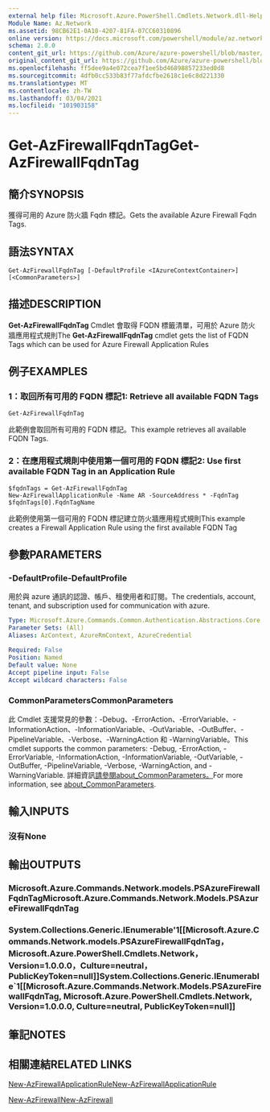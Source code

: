```yaml
---
external help file: Microsoft.Azure.PowerShell.Cmdlets.Network.dll-Help.xml
Module Name: Az.Network
ms.assetid: 98CB62E1-0A18-4207-81FA-07CC60310896
online version: https://docs.microsoft.com/powershell/module/az.network/get-azfirewallfqdntag
schema: 2.0.0
content_git_url: https://github.com/Azure/azure-powershell/blob/master/src/Network/Network/help/Get-AzFirewallFqdnTag.md
original_content_git_url: https://github.com/Azure/azure-powershell/blob/master/src/Network/Network/help/Get-AzFirewallFqdnTag.md
ms.openlocfilehash: ff5dee9a4e072cea7f1ee5bd46898857233ed0d8
ms.sourcegitcommit: 4dfb0cc533b83f77afdcfbe2618c1e6c8d221330
ms.translationtype: MT
ms.contentlocale: zh-TW
ms.lasthandoff: 03/04/2021
ms.locfileid: "101903158"
---
```

# <span data-ttu-id="e3319-101">Get-AzFirewallFqdnTag</span><span class="sxs-lookup"><span data-stu-id="e3319-101">Get-AzFirewallFqdnTag</span></span>

## <span data-ttu-id="e3319-102">簡介</span><span class="sxs-lookup"><span data-stu-id="e3319-102">SYNOPSIS</span></span>
<span data-ttu-id="e3319-103">獲得可用的 Azure 防火牆 Fqdn 標記。</span><span class="sxs-lookup"><span data-stu-id="e3319-103">Gets the available Azure Firewall Fqdn Tags.</span></span>

## <span data-ttu-id="e3319-104">語法</span><span class="sxs-lookup"><span data-stu-id="e3319-104">SYNTAX</span></span>

```
Get-AzFirewallFqdnTag [-DefaultProfile <IAzureContextContainer>] [<CommonParameters>]
```

## <span data-ttu-id="e3319-105">描述</span><span class="sxs-lookup"><span data-stu-id="e3319-105">DESCRIPTION</span></span>
<span data-ttu-id="e3319-106">**Get-AzFirewallFqdnTag** Cmdlet 會取得 FQDN 標籤清單，可用於 Azure 防火牆應用程式規則</span><span class="sxs-lookup"><span data-stu-id="e3319-106">The **Get-AzFirewallFqdnTag** cmdlet gets the list of FQDN Tags which can be used for Azure Firewall Application Rules</span></span>

## <span data-ttu-id="e3319-107">例子</span><span class="sxs-lookup"><span data-stu-id="e3319-107">EXAMPLES</span></span>

### <span data-ttu-id="e3319-108">1：取回所有可用的 FQDN 標記</span><span class="sxs-lookup"><span data-stu-id="e3319-108">1:  Retrieve all available FQDN Tags</span></span>
```
Get-AzFirewallFqdnTag
```

<span data-ttu-id="e3319-109">此範例會取回所有可用的 FQDN 標記。</span><span class="sxs-lookup"><span data-stu-id="e3319-109">This example retrieves all available FQDN Tags.</span></span>

### <span data-ttu-id="e3319-110">2：在應用程式規則中使用第一個可用的 FQDN 標記</span><span class="sxs-lookup"><span data-stu-id="e3319-110">2:  Use first available FQDN Tag in an Application Rule</span></span>
```
$fqdnTags = Get-AzFirewallFqdnTag
New-AzFirewallApplicationRule -Name AR -SourceAddress * -FqdnTag $fqdnTags[0].FqdnTagName
```

<span data-ttu-id="e3319-111">此範例使用第一個可用的 FQDN 標記建立防火牆應用程式規則</span><span class="sxs-lookup"><span data-stu-id="e3319-111">This example creates a Firewall Application Rule using the first available FQDN Tag</span></span>

## <span data-ttu-id="e3319-112">參數</span><span class="sxs-lookup"><span data-stu-id="e3319-112">PARAMETERS</span></span>

### <span data-ttu-id="e3319-113">-DefaultProfile</span><span class="sxs-lookup"><span data-stu-id="e3319-113">-DefaultProfile</span></span>
<span data-ttu-id="e3319-114">用於與 azure 通訊的認證、帳戶、租使用者和訂閱。</span><span class="sxs-lookup"><span data-stu-id="e3319-114">The credentials, account, tenant, and subscription used for communication with azure.</span></span>

```yaml
Type: Microsoft.Azure.Commands.Common.Authentication.Abstractions.Core.IAzureContextContainer
Parameter Sets: (All)
Aliases: AzContext, AzureRmContext, AzureCredential

Required: False
Position: Named
Default value: None
Accept pipeline input: False
Accept wildcard characters: False
```

### <span data-ttu-id="e3319-115">CommonParameters</span><span class="sxs-lookup"><span data-stu-id="e3319-115">CommonParameters</span></span>
<span data-ttu-id="e3319-116">此 Cmdlet 支援常見的參數：-Debug、-ErrorAction、-ErrorVariable、-InformationAction、-InformationVariable、-OutVariable、-OutBuffer、-PipelineVariable、-Verbose、-WarningAction 和 -WarningVariable。</span><span class="sxs-lookup"><span data-stu-id="e3319-116">This cmdlet supports the common parameters: -Debug, -ErrorAction, -ErrorVariable, -InformationAction, -InformationVariable, -OutVariable, -OutBuffer, -PipelineVariable, -Verbose, -WarningAction, and -WarningVariable.</span></span> <span data-ttu-id="e3319-117">詳細資訊[請參閱about_CommonParameters。](http://go.microsoft.com/fwlink/?LinkID=113216)</span><span class="sxs-lookup"><span data-stu-id="e3319-117">For more information, see [about_CommonParameters](http://go.microsoft.com/fwlink/?LinkID=113216).</span></span>

## <span data-ttu-id="e3319-118">輸入</span><span class="sxs-lookup"><span data-stu-id="e3319-118">INPUTS</span></span>

### <span data-ttu-id="e3319-119">沒有</span><span class="sxs-lookup"><span data-stu-id="e3319-119">None</span></span>

## <span data-ttu-id="e3319-120">輸出</span><span class="sxs-lookup"><span data-stu-id="e3319-120">OUTPUTS</span></span>

### <span data-ttu-id="e3319-121">Microsoft.Azure.Commands.Network.models.PSAzureFirewallFqdnTag</span><span class="sxs-lookup"><span data-stu-id="e3319-121">Microsoft.Azure.Commands.Network.Models.PSAzureFirewallFqdnTag</span></span>

### <span data-ttu-id="e3319-122">System.Collections.Generic.IEnumerable'1[[Microsoft.Azure.Commands.Network.models.PSAzureFirewallFqdnTag，Microsoft.Azure.PowerShell.Cmdlets.Network，Version=1.0.0.0，Culture=neutral，PublicKeyToken=null]]</span><span class="sxs-lookup"><span data-stu-id="e3319-122">System.Collections.Generic.IEnumerable\`1[[Microsoft.Azure.Commands.Network.Models.PSAzureFirewallFqdnTag, Microsoft.Azure.PowerShell.Cmdlets.Network, Version=1.0.0.0, Culture=neutral, PublicKeyToken=null]]</span></span>

## <span data-ttu-id="e3319-123">筆記</span><span class="sxs-lookup"><span data-stu-id="e3319-123">NOTES</span></span>

## <span data-ttu-id="e3319-124">相關連結</span><span class="sxs-lookup"><span data-stu-id="e3319-124">RELATED LINKS</span></span>

[<span data-ttu-id="e3319-125">New-AzFirewallApplicationRule</span><span class="sxs-lookup"><span data-stu-id="e3319-125">New-AzFirewallApplicationRule</span></span>](./New-AzFirewallApplicationRule.md)

[<span data-ttu-id="e3319-126">New-AzFirewall</span><span class="sxs-lookup"><span data-stu-id="e3319-126">New-AzFirewall</span></span>](./New-AzFirewall.md)
